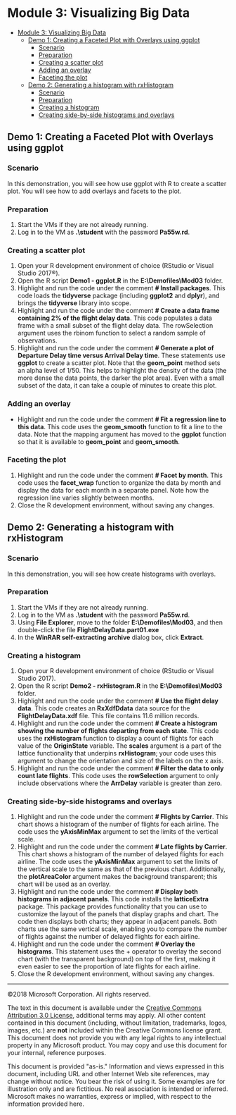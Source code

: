 # Module 3: Visualizing Big Data

- [Module 3: Visualizing Big Data](#module-3-visualizing-big-data)
    - [Demo 1: Creating a Faceted Plot with Overlays using ggplot](#demo-1-creating-a-faceted-plot-with-overlays-using-ggplot)
        - [Scenario](#scenario)
        - [Preparation](#preparation)
        - [Creating a scatter plot](#creating-a-scatter-plot)
        - [Adding an overlay](#adding-an-overlay)
        - [Faceting the plot](#faceting-the-plot)
    - [Demo 2: Generating a histogram with rxHistogram](#demo-2-generating-a-histogram-with-rxhistogram)
        - [Scenario](#scenario)
        - [Preparation](#preparation)
        - [Creating a histogram](#creating-a-histogram)
        - [Creating side-by-side histograms and overlays](#creating-side-by-side-histograms-and-overlays)

## Demo 1: Creating a Faceted Plot with Overlays using ggplot

### Scenario

In this demonstration, you will see how use ggplot with R to create a scatter plot. You will see how to add overlays and facets to the plot.

### Preparation

1. Start the VMs if they are not already running. 
2. Log in to the  VM as **.\\student** with the password **Pa55w.rd**.

### Creating a scatter plot

1. Open your R development environment of choice (RStudio or Visual Studio 2017®).
2. Open the R script **Demo1 - ggplot.R** in the **E:\\Demofiles\\Mod03** folder.
3. Highlight and run the code under the comment **# Install packages**. This code loads the **tidyverse** package (including **ggplot2** and **dplyr**), and brings the **tidyverse** library into scope.
4. Highlight and run the code under the comment **# Create a data frame containing 2% of the flight delay data**. This code populates a data frame with a small subset of the flight delay data. The rowSelection argument uses the rbinom function to select a random sample of observations.
5. Highlight and run the code under the comment **# Generate a plot of Departure Delay time versus Arrival Delay time**. These statements use **ggplot** to create a scatter plot. Note that the **geom_point** method sets an alpha level of 1/50. This helps to highlight the density of the data (the more dense the data points, the darker the plot area). Even with a small subset of the data, it can take a couple of minutes to create this plot.

### Adding an overlay

- Highlight and run the code under the comment **# Fit a regression line to this data**. This code uses the **geom_smooth** function to fit a line to the data. Note that the mapping argument has moved to the **ggplot** function so that it is available to **geom_point** and **geom_smooth**.

### Faceting the plot

1. Highlight and run the code under the comment **# Facet by month**. This code uses the **facet_wrap** function to organize the data by month and display the data for each month in a separate panel. Note how the regression line varies slightly between months.
2. Close the R development environment, without saving any changes.

## Demo 2: Generating a histogram with rxHistogram

### Scenario

In this demonstration, you will see how create histograms with overlays.

### Preparation

1. Start the VMs if they are not already running.
2. Log in to the  VM as **.\\student** with the password **Pa55w.rd**.
3. Using **File Explorer**, move to the folder **E:\\Demofiles\\Mod03**, and then double-click the file **FlightDelayData.part01.exe**
4. In the **WinRAR self-extracting archive** dialog box, click **Extract**.

### Creating a histogram

1. Open your R development environment of choice (RStudio or Visual Studio 2017).
2. Open the R script **Demo2 - rxHistogram.R** in the **E:\\Demofiles\\Mod03** folder.
3. Highlight and run the code under the comment **# Use the flight delay data**. This code creates an **RxXdfDdata** data source for the **FlightDelayData.xdf** file. This file contains 11.6 million records.
4. Highlight and run the code under the comment **# Create a histogram showing the number of flights departing from each state**. This code uses the **rxHistogram** function to display a count of flights for each value of the **OriginState** variable. The **scales** argument is a part of the lattice functionality that underpins **rxHistogram**; your code uses this argument to change the orientation and size of the labels on the x axis.
5. Highlight and run the code under the comment **# Filter the data to only count late flights**. This code uses the **rowSelection** argument to only include observations where the **ArrDelay** variable is greater than zero.

### Creating side-by-side histograms and overlays

1. Highlight and run the code under the comment **# Flights by Carrier**. This chart shows a histogram of the number of flights for each airline. The code uses the **yAxisMinMax** argument to set the limits of the vertical scale.
2. Highlight and run the code under the comment **# Late flights by Carrier**. This chart shows a histogram of the number of delayed flights for each airline. The code uses the **yAxisMinMax** argument to set the limits of the vertical scale to the same as that of the previous chart. Additionally, the **plotAreaColor** argument makes the background transparent; this chart will be used as an overlay.
3. Highlight and run the code under the comment **# Display both histograms in adjacent panels**. This code installs the **latticeExtra** package. This package provides functionality that you can use to customize the layout of the panels that display graphs and chart. The code then displays both charts; they appear in adjacent panels. Both charts use the same vertical scale, enabling you to compare the number of flights against the number of delayed flights for each airline.
4. Highlight and run the code under the comment **# Overlay the histograms**. This statement uses the + operator to overlay the second chart (with the transparent background) on top of the first, making it even easier to see the proportion of late flights for each airline.
5. Close the R development environment, without saving any changes.

---

©2018 Microsoft Corporation. All rights reserved.

The text in this document is available under the [Creative Commons Attribution 3.0 License](https://creativecommons.org/licenses/by/3.0/legalcode), additional terms may apply. All other content contained in this document (including, without limitation, trademarks, logos, images, etc.) are **not** included within the Creative Commons license grant. This document does not provide you with any legal rights to any intellectual property in any Microsoft product. You may copy and use this document for your internal, reference purposes.

This document is provided "as-is." Information and views expressed in this document, including URL and other Internet Web site references, may change without notice. You bear the risk of using it. Some examples are for illustration only and are fictitious. No real association is intended or inferred. Microsoft makes no warranties, express or implied, with respect to the information provided here.
